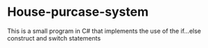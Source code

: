 # House-purcase-system
This is a small program in C# that implements the use of the if...else construct and switch statements
